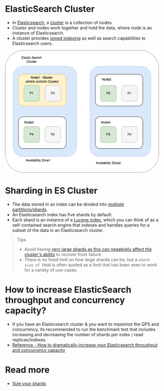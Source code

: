 # ElasticSearch Cluster
- In [Elasticsearch](https://www.elastic.co/guide/en/elasticsearch/reference/current/add-elasticsearch-nodes.html), a [cluster](../../../7_SystemGlossaries/Scalability/ServersCluster.md) is a collection of nodes.
- Cluster and nodes work together and hold the data, where node is an instance of Elasticsearch.
- A cluster provides [joined indexing](../../Glossaries/DataStructuresDB/Indexing/Readme.md) as well as search capabilities to Elasticsearch users.

![img.png](assests/ElasticSearch-Cluster.png)

# Sharding in ES Cluster
- The data stored in an index can be divided into [multiple partitions/shards](../../Glossaries/PartitioningSharding/PartioningSharding.md).
- An Elasticsearch index has five shards by default.
- Each shard is an instance of a [Lucene index](../Readme.md), which you can think of as a self-contained search engine that indexes and handles queries for a subset of the data in an Elasticsearch cluster.

> Tips
> - Avoid having [very large shards as this can negatively affect the cluster's ability](https://www.elastic.co/blog/how-many-shards-should-i-have-in-my-elasticsearch-cluster) to recover from failure. 
> - There is no fixed limit on how large shards can be, but a `shard size of 50GB` is often quoted as a limit that has been seen to work for a variety of use-cases.

# How to increase ElasticSearch throughput and concurrency capacity?
- If you have an Elasticsearch cluster & you want to maximize the QPS and concurrency, its recommended to run the benchmark test that includes increasing and decreasing the number of shards per index / read replicas/indexes.
- [Reference - How to dramatically increase your Elasticsearch throughput and concurrency capacity](https://medium.com/explorium-ai/how-to-dramatically-increase-your-elasticsearch-throughput-and-concurrency-capacity-c32d7bb02ac2)

# Read more
- [Size your shards](https://www.elastic.co/guide/en/elasticsearch/reference/current/size-your-shards.html)
